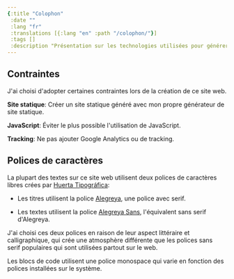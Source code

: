 ```yaml
---
{:title "Colophon"
 :date ""
 :lang "fr"
 :translations [{:lang "en" :path "/colophon/"}]
 :tags []
 :description "Présentation sur les technologies utilisées pour générer le site personnel de Marc-André Goyette."}
---
```


## Contraintes

J'ai choisi d'adopter certaines contraintes lors de la création de ce site web.

**Site statique**: Créer un site statique généré avec mon propre générateur de site statique.

**JavaScript**: Éviter le plus possible l'utilisation de JavaScript.

**Tracking**: Ne pas ajouter Google Analytics ou de tracking.

## Polices de caractères

La plupart des textes sur ce site web utilisent deux polices de caractères libres crées par [Huerta Tipográfica](https://www.huertatipografica.com/en):

- Les titres utilisent la police [Alegreya](https://github.com/huertatipografica/Alegreya), une police avec serif.

- Les textes utilisent la police [Alegreya Sans](https://github.com/huertatipografica/Alegreya-Sans), l'équivalent sans serif d'Alegreya.

J'ai choisi ces deux polices en raison de leur aspect littéraire et calligraphique, qui crée une atmosphère différente que les polices sans serif populaires qui sont utilisées partout sur le web.

Les blocs de code utilisent une police monospace qui varie en fonction des polices installées sur le système.
